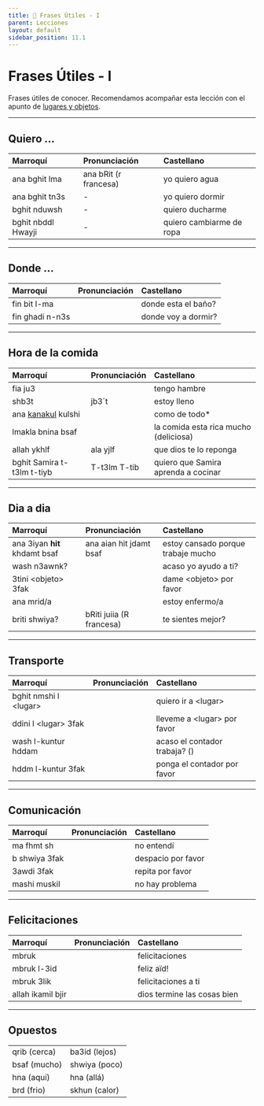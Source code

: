 ```yaml
---
title: 📖 Frases Útiles - I
parent: Lecciones
layout: default
sidebar_position: 11.1
---
```


# Frases Útiles - I

Frases útiles de conocer. Recomendamos acompañar esta lección con el apunto de [lugares y objetos](../vocabulario/lugares-objetos).

---

## Quiero ...

| Marroquí           | Pronunciación         | Castellano               |
|:-------------------|:----------------------|:-------------------------|
| ana bghit lma      | ana bRit (r francesa) | yo quiero agua           |
| ana bghit tn3s     | -                     | yo quiero dormir         |
| bghit nduwsh       | -                     | quiero ducharme          |
| bghit nbddl Hwayji | -                     | quiero cambiarme de ropa |

---

## Donde ...

| Marroquí        | Pronunciación | Castellano          |
|:----------------|:--------------|:--------------------|
| fin bit l-ma    |               | donde esta el baño? |
| fin ghadi n-n3s |               | donde voy a dormir? |

---

## Hora de la comida

| Marroquí                              | Pronunciación | Castellano                            |
|:--------------------------------------|:--------------|:--------------------------------------|
| fia ju3                               |               | tengo hambre                          |
| shb3t                                 | jb3´t         | estoy lleno                           |
| ana [kanakul](../verbos/comer) kulshi |               | como de todo*                         |
| lmakla bnina bsaf                     |               | la comida esta rica mucho (deliciosa) |
| allah ykhlf                           | ala yjlf      | que dios te lo reponga                |
| bghit Samira t-t3lm t-tiyb            | T-t3lm T-tib  | quiero que Samira aprenda a cocinar   |

---

## Dia a dia

| Marroquí                      | Pronunciación            | Castellano                         |
|:------------------------------|:-------------------------|:-----------------------------------|
| ana 3iyan **hit** khdamt bsaf | ana aian hit jdamt bsaf  | estoy cansado porque trabaje mucho |
| wash n3awnk?                  |                          | acaso yo ayudo a ti?               |
| 3tini \<objeto> 3fak          |                          | dame \<objeto> por favor           |
| ana mrid/a                    |                          | estoy enfermo/a                    |
| briti shwiya?                 | bRiti juiia (R francesa) | te sientes mejor?                  |

---

## Transporte

| Marroquí               | Pronunciación | Castellano                    |
|:-----------------------|:--------------|:------------------------------|
| bghit nmshi l \<lugar> |               | quiero ir a \<lugar>          |
| ddini l \<lugar> 3fak  |               | lleveme a \<lugar> por favor  |
| wash l-kuntur hddam    |               | acaso el contador trabaja? () |
| hddm l-kuntur 3fak     |               | ponga el contador por favor   |

---

## Comunicación

| Marroquí      | Pronunciación | Castellano         |
|:--------------|:--------------|:-------------------|
| ma fhmt sh    |               | no entendí         |
| b shwiya 3fak |               | despacio por favor |
| 3awdi 3fak    |               | repita por favor   |
| mashi muskil  |               | no hay problema    |

---

## Felicitaciones

| Marroquí          | Pronunciación | Castellano                  |
|:------------------|:--------------|:----------------------------|
| mbruk             |               | felicitaciones              |
| mbruk l-3id       |               | feliz aïd!                  |
| mbruk 3lik        |               | felicitaciones a ti         |
| allah ikamil bjir |               | dios termine las cosas bien |

---

## Opuestos

|              |               |
|:-------------|:--------------|
| qrib (cerca) | ba3id (lejos) |
| bsaf (mucho) | shwiya (poco) |
| hna (aquí)   | hna (allá)    |
| brd (frio)   | skhun (calor)  |